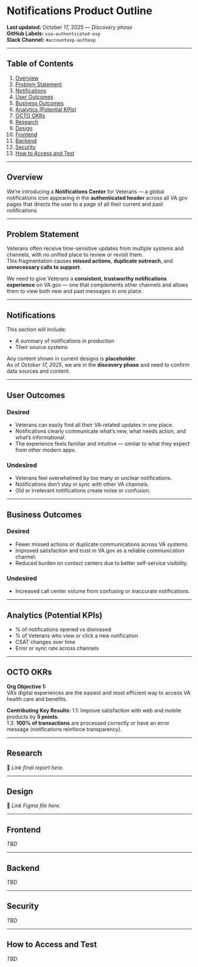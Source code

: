 # Notifications Product Outline

**Last updated:** October 17, 2025 — *Discovery phase*  
**GitHub Labels:** `vsa-authenticated-exp`  
**Slack Channel:** `#accountexp-authexp`

---

## Table of Contents
1. [Overview](#overview)
2. [Problem Statement](#problem-statement)
3. [Notifications](#notifications)
4. [User Outcomes](#user-outcomes)
5. [Business Outcomes](#business-outcomes)
6. [Analytics (Potential KPIs)](#analytics-potential-kpis)
7. [OCTO OKRs](#octo-okrs)
8. [Research](#research)
9. [Design](#design)
10. [Frontend](#frontend)
11. [Backend](#backend)
12. [Security](#security)
13. [How to Access and Test](#how-to-access-and-test)

---

## Overview
We’re introducing a **Notifications Center** for Veterans — a global notifications icon appearing in the **authenticated header** across all VA.gov pages that directs the user to a page of all their current and past notifications.

---

## Problem Statement
Veterans often receive time-sensitive updates from multiple systems and channels, with no unified place to review or revisit them.  
This fragmentation causes **missed actions**, **duplicate outreach**, and **unnecessary calls to support**.

We need to give Veterans a **consistent, trustworthy notifications experience** on VA.gov — one that complements other channels and allows them to view both new and past messages in one place.

---

## Notifications
This section will include:
- A summary of notifications in production  
- Their source systems  

Any content shown in current designs is **placeholder**.  
As of *October 17, 2025*, we are in the **discovery phase** and need to confirm data sources and content.

---

## User Outcomes

### Desired
- Veterans can easily find all their VA-related updates in one place.  
- Notifications clearly communicate what’s new, what needs action, and what’s informational.  
- The experience feels familiar and intuitive — similar to what they expect from other modern apps.

### Undesired
- Veterans feel overwhelmed by too many or unclear notifications.  
- Notifications don’t stay in sync with other VA channels.  
- Old or irrelevant notifications create noise or confusion.

---

## Business Outcomes

### Desired
- Fewer missed actions or duplicate communications across VA systems.  
- Improved satisfaction and trust in VA.gov as a reliable communication channel.  
- Reduced burden on contact centers due to better self-service visibility.

### Undesired
- Increased call center volume from confusing or inaccurate notifications.

---

## Analytics (Potential KPIs)
- % of notifications opened vs dismissed  
- % of Veterans who view or click a new notification  
- CSAT changes over time  
- Error or sync rate across channels

---

## OCTO OKRs

**Org Objective 1:**  
VA’s digital experiences are the easiest and most efficient way to access VA health care and benefits.

**Contributing Key Results:**
1.1: Improve satisfaction with web and mobile products by **5 points**.  
1.3: **100% of transactions** are processed correctly or have an error message (notifications reinforce transparency).

---

## Research
📎 *Link final report here.*

---

## Design
🎨 *Link Figma file here.*

---

## Frontend
_TBD_

---

## Backend
_TBD_

---

## Security
_TBD_

---

## How to Access and Test
_TBD_
